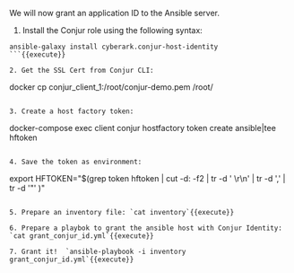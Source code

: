 
We will now grant an application ID to the Ansible server.

1. Install the Conjur role using the following syntax:
```
ansible-galaxy install cyberark.conjur-host-identity
```{{execute}}

2. Get the SSL Cert from Conjur CLI:
```
docker cp conjur_client_1:/root/conjur-demo.pem /root/
```{{execute}}

3. Create a host factory token:
```
docker-compose exec client conjur hostfactory token create ansible|tee hftoken
```{{execute}}

4. Save the token as environment:
```
export HFTOKEN="$(grep token hftoken | cut -d: -f2 | tr -d ' \r\n' | tr -d ','  | tr -d '\"' )"
```{{execute}}

5. Prepare an inventory file: `cat inventory`{{execute}}

6. Prepare a playbok to grant the ansible host with Conjur Identity: `cat grant_conjur_id.yml`{{execute}}

7. Grant it!  `ansible-playbook -i inventory grant_conjur_id.yml`{{execute}}
